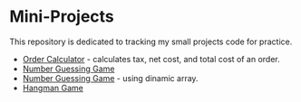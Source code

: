 # Mini-Projects
This repository is dedicated to tracking my small projects code for practice.
- [Order Calculator](https://github.com/ddlhg/Mini-Projects/blob/main/Order%20Calculator) - calculates tax, net cost, and total cost of an order.
- [Number Guessing Game](https://github.com/ddlhg/Mini-Projects/blob/main/Number%20guessing)
- [Number Guessing Game](https://github.com/ddlhg/Mini-Projects/blob/main/Number%20Guessing%20D.A.) - using dinamic array.
- [Hangman Game](https://github.com/ddlhg/Mini-Projects/blob/main/Hangman%20Game)
